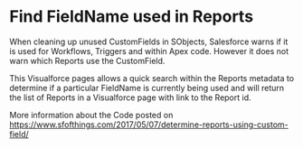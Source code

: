 # Find FieldName used in Reports

When cleaning up unused CustomFields in SObjects, Salesforce warns if it is used for Workflows, Triggers and within Apex code. However it does not warn which Reports use the CustomField.

This Visualforce pages allows a quick search within the Reports metadata to determine if a particular FieldName is currently being used and will return the list of Reports in a Visualforce page with link to the Report id.

More information about the Code posted on https://www.sfofthings.com/2017/05/07/determine-reports-using-custom-field/



